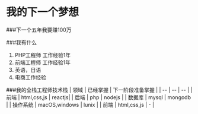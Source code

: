 # 我的下一个梦想

###下一个五年我要赚100万

###我有什么
1. PHP工程师 工作经验1年
2. 前端工程师 工作经验1年
3. 英语，日语
4. 电商工作经验

###我的全栈工程师技术栈
| 领域 | 已经掌握 | 下一阶段准备掌握 | 
| -- | -- | -- |
| 前端 | html,css,js | reactjs|
| 后端 | php | nodejs |
| 数据库 | mysql | mongodb |
| 操作系统 | macOS,windows | lunix |
| 前端 | html,css,js | - |